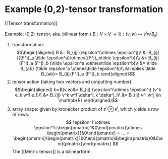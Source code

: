 # Example (0,2)-tensor transformation
[[Tensor transformation]]

Example: (0,2)-tensor, aka. bilinear form ( $B:V\times V \to \mathbb{R}: (v,w)\mapsto v^i w^j B_{ij}$)
1. transformation: 
$$\begin{aligned}
B &= B_{ij} (\epsilon^i\otimes \epsilon^j)\\
&=B_{ij} (({F^i}_a \tilde \epsilon^a)\otimes({F^j}_b\tilde \epsilon^b))\\
&= B_{ij}{F^i}_a {F^j}_b (\tilde \epsilon^a \otimes\tilde \epsilon^b)\\
&= \tilde B_{ab} (\tilde \epsilon^a \otimes\tilde \epsilon^b)\\
&\implies \tilde B_{ab}= B_{ij}{F^i}_a {F^j}_b
\end{aligned}$$
2. tensor action (taking two vectors and outputting number):
$$\begin{aligned}
    b=B(v,w)&= B_{ij} (\epsilon^i\otimes \epsilon^j) (v^k e_k w^l e_l)\\
    &= B_{ij} v^k w^l \delta^i_k \delta^j_l\\
    &= B_{ij} v^i w^j \in \mathbb{R}
\end{aligned}$$
3. array shape: given by kronecker product of $\epsilon^i \otimes \epsilon^j$, which yields a row of rows:
$$
    \epsilon^1 \otimes \epsilon^1=\begin{pmatrix}1&0\end{pmatrix}\otimes \begin{pmatrix}1&0\end{pmatrix} = ... = \begin{pmatrix}\begin{pmatrix}1&0\end{pmatrix}&\begin{pmatrix}0&0\end{pmatrix}\end{pmatrix}
$$
The [[Metric tensor]] is a bilinearform.


